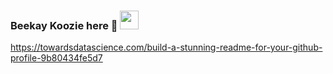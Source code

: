 ### Beekay Koozie here 👋 <img src="https://raw.githubusercontent.com/MartinHeinz/MartinHeinz/master/tenor.gif" width="30px">
https://towardsdatascience.com/build-a-stunning-readme-for-your-github-profile-9b80434fe5d7


<!--
**GaelKBertrand/GaelKBertrand** is a ✨ _special_ ✨ repository because its `README.md` (this file) appears on your GitHub profile.

Here are some ideas to get you started:

- 🔭 I’m currently working on ...
- 🌱 I’m currently learning ...
- 👯 I’m looking to collaborate on ...
- 🤔 I’m looking for help with ...
- 💬 Ask me about ...
- 📫 How to reach me: ...
- 😄 Pronouns: ...
- ⚡ Fun fact: ...
-->
